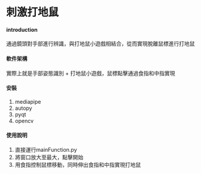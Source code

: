 # 刺激打地鼠

#### introduction
通過鏡頭對手部進行辨識，與打地鼠小遊戲相結合，從而實現脫離鼠標進行打地鼠

#### 軟件架構
實際上就是手部姿態識別 + 打地鼠小遊戲，鼠標點擊通過食指和中指實現


#### 安裝

1.  mediapipe
2.  autopy
3.  pyqt
4.  opencv

#### 使用說明

1.  直接運行mainFunction.py
2.  將窗口放大至最大，點擊開始
3.  用食指控制鼠標移動，同時伸出食指和中指實現打地鼠







